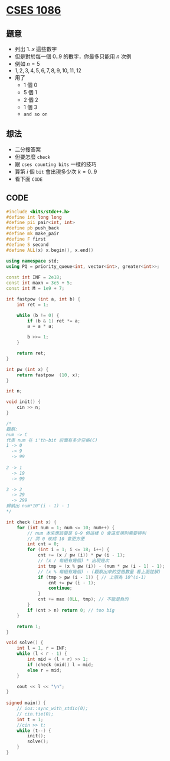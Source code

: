 # [CSES 1086](https://cses.fi/problemset/task/1086/)

## 題意

- 列出 $1..x$ 這些數字
- 但是對於每一個 $0..9$ 的數字，你最多只能用 $n$ 次例
- 例如 $n=5$
- $1,2,3,4,5,6,7,8,9,10,11,12$
- 用了 
  - $1$ 個 $0$
  - $5$ 個 $1$
  - $2$ 個 $2$
  - $1$ 個 $3$
  - $\texttt{and so on}$
  


## 想法

- 二分搜答案 
- 但要怎麼 $\texttt{check}$
- 跟 $\texttt{cses counting bits}$ 一樣的技巧
- 算第 $i$ 個 $\texttt{bit}$ 會出現多少次 $k=0..9$  
- 看下面 $\texttt{CODE}$

## CODE

```cpp
#include <bits/stdc++.h>
#define int long long
#define pii pair<int, int>
#define pb push_back
#define mk make_pair
#define F first
#define S second
#define ALL(x) x.begin(), x.end()

using namespace std;
using PQ = priority_queue<int, vector<int>, greater<int>>;
 
const int INF = 2e18;
const int maxn = 3e5 + 5;
const int M = 1e9 + 7;

int fastpow (int a, int b) {
    int ret = 1;

    while (b != 0) {
        if (b & 1) ret *= a;
        a = a * a;

        b >>= 1;
    }

    return ret;
}

int pw (int x) {
    return fastpow  (10, x);
}

int n;

void init() {
    cin >> n;
}

/*
觀察:
num -> C
代表 num 在 i'th-bit 前面有多少空格(C)
1 -> 0
  -> 9
  -> 99
  
2 -> 1
  -> 19
  -> 99

3 -> 2
  -> 29
  -> 299
歸納出 num*10^(i - 1) - 1 
*/

int check (int x) {
    for (int num = 1; num <= 10; num++) {
        // num 本來應該要是 0~9 但這樣 0 會違反規則需要特判
        // 將 0 改成 10 會更方便
        int cnt = 0;
        for (int i = 1; i <= 18; i++) {
            cnt += (x / pw (i)) * pw (i - 1); 
            // (x / 每組有幾個) * 出現幾次
            int tmp = (x % pw (i)) - (num * pw (i - 1) - 1);
            // (x % 每組有幾個) - (觀察出來的空格數量 看上面註解)
            if (tmp > pw (i - 1)) { // 上限為 10^(i-1)
                cnt += pw (i - 1);
                continue;
            }
            cnt += max (0LL, tmp); // 不能是負的
        }
        if (cnt > n) return 0; // too big
    }

    return 1;
}

void solve() {
    int l = 1, r = INF;
    while (l < r - 1) {
        int mid = (l + r) >> 1;
        if (check (mid)) l = mid;
        else r = mid;
    }

    cout << l << "\n";
} 
 
signed main() {
    // ios::sync_with_stdio(0);
    // cin.tie(0);
    int t = 1;
    //cin >> t;
    while (t--) {
        init();
        solve();
    }
} 
```

